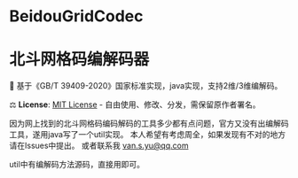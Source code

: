 # BeidouGridCodec
# 北斗网格码编解码器  
   📜 基于《GB/T 39409-2020》国家标准实现，java实现，支持2维/3维编解码。
   
⚖️ **License**: [MIT License](LICENSE) - 自由使用、修改、分发，需保留原作者署名。

因为网上找到的北斗网格码编码解码的工具多少都有点问题，官方又没有出编解码工具，遂用java写了一个util实现。
本人希望有考虑周全，如果发现有不对的地方请在Issues中提出。
或者联系我
van.s.yu@qq.com


util中有编解码方法源码，直接用即可。
